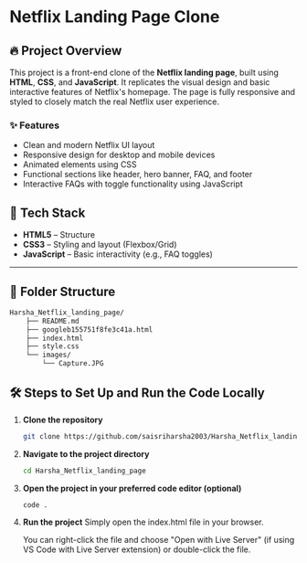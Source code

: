 # Netflix Landing Page Clone

## 🔥 Project Overview

This project is a front-end clone of the **Netflix landing page**, built using **HTML**, **CSS**, and **JavaScript**. It replicates the visual design and basic interactive features of Netflix's homepage. The page is fully responsive and styled to closely match the real Netflix user experience.

### ✨ Features

- Clean and modern Netflix UI layout
- Responsive design for desktop and mobile devices
- Animated elements using CSS
- Functional sections like header, hero banner, FAQ, and footer
- Interactive FAQs with toggle functionality using JavaScript

## 🚀 Tech Stack

- **HTML5** – Structure
- **CSS3** – Styling and layout (Flexbox/Grid) 
- **JavaScript** – Basic interactivity (e.g., FAQ toggles)

---

## 📁 Folder Structure
```bash
Harsha_Netflix_landing_page/
    ├── README.md
    ├── googleb155751f8fe3c41a.html
    ├── index.html
    ├── style.css
    └── images/
        └── Capture.JPG
```


## 🛠️ Steps to Set Up and Run the Code Locally

1. **Clone the repository**
   ```bash
   git clone https://github.com/saisriharsha2003/Harsha_Netflix_landing_page
   ```
   
2. **Navigate to the project directory**
   ```bash
   cd Harsha_Netflix_landing_page
   ```
   
3. **Open the project in your preferred code editor (optional)**
   ```bash
   code .
   ```
   
4. **Run the project**
   Simply open the index.html file in your browser.
    
   You can right-click the file and choose "Open with Live Server" (if using VS Code with Live Server extension) or double-click the file.

    

